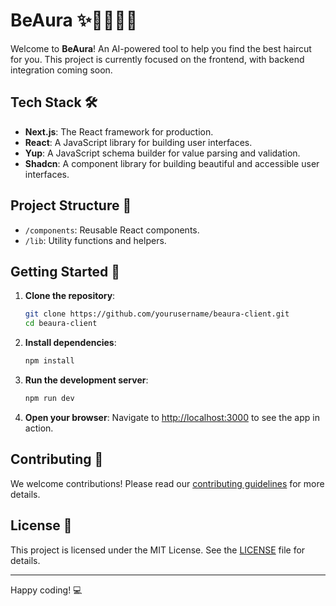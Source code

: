 # BeAura ✨💇‍♂️💇‍♀️

Welcome to **BeAura**! An AI-powered tool to help you find the best haircut for you. This project is currently focused on the frontend, with backend integration coming soon.

## Tech Stack 🛠️

- **Next.js**: The React framework for production.
- **React**: A JavaScript library for building user interfaces.
- **Yup**: A JavaScript schema builder for value parsing and validation.
- **Shadcn**: A component library for building beautiful and accessible user interfaces.

## Project Structure 📁

- `/components`: Reusable React components.
- `/lib`: Utility functions and helpers.

## Getting Started 🚀

1. **Clone the repository**:
    ```bash
    git clone https://github.com/yourusername/beaura-client.git
    cd beaura-client
    ```

2. **Install dependencies**:
    ```bash
    npm install
    ```

3. **Run the development server**:
    ```bash
    npm run dev
    ```

4. **Open your browser**:
    Navigate to [http://localhost:3000](http://localhost:3000) to see the app in action.

## Contributing 🤝

We welcome contributions! Please read our [contributing guidelines](CONTRIBUTING.md) for more details.

## License 📄

This project is licensed under the MIT License. See the [LICENSE](LICENSE) file for details.

---

Happy coding! 💻